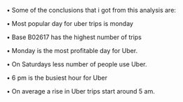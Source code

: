 •	Some of the conclusions that i got from this analysis are:

•	Most popular day for uber trips is monday

•	Base B02617 has the highest number of trips

•	Monday is the most profitable day for Uber.

•	On Saturdays less number of people use Uber.

•	6 pm is the busiest hour for Uber

•	On average a rise in Uber trips start around 5 am.


